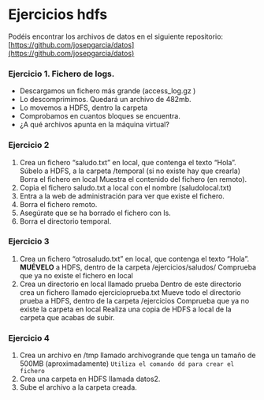 # Ejercicios hdfs

Podéis encontrar los archivos de datos en el siguiente repositorio:
[https://github.com/josepgarcia/datos](https://github.com/josepgarcia/datos)
### Ejercicio 1. Fichero de logs.
- Descargamos un fichero más grande (access_log.gz )
- Lo descomprimimos. Quedará un archivo de 482mb.
- Lo movemos a HDFS, dentro la carpeta 
- Comprobamos en cuantos bloques se encuentra.
- ¿A qué archivos apunta en la máquina virtual?

### Ejercicio 2
1. Crea un fichero “saludo.txt” en local, que contenga el texto “Hola”.
   Súbelo a HDFS, a la carpeta /temporal (si no existe hay que crearla)
   Borra el fichero en local
   Muestra el contenido del fichero (en remoto).
2. Copia el fichero saludo.txt a local con el nombre (saludolocal.txt)
3. Entra a la web de administración para ver que existe el fichero.
4. Borra el fichero remoto.
5. Asegúrate que se ha borrado el fichero con ls.
6. Borra el directorio temporal.

### Ejercicio 3
1. Crea un fichero “otrosaludo.txt” en local, que contenga el texto “Hola”.
   **MUÉVELO** a HDFS, dentro de la carpeta /ejercicios/saludos/
   Comprueba que ya no existe el fichero en local
2. Crea un directorio en local llamado prueba
   Dentro de este directorio crea un fichero llamado ejercicioprueba.txt
   Mueve todo el directorio prueba a HDFS, dentro de la carpeta /ejercicios
   Comprueba que ya no existe la carpeta en local
   Realiza una copia de HDFS a local de la carpeta que acabas de subir.

### Ejercicio 4
1. Crea un archivo en /tmp llamado archivogrande que tenga un tamaño de 500MB (aproximadamente) 
    `Utiliza el comando dd para crear el fichero`
2. Crea una carpeta en HDFS llamada datos2.
3. Sube el archivo a la carpeta creada.
